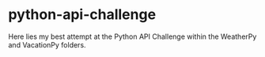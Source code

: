 # python-api-challenge

Here lies my best attempt at the Python API Challenge within the WeatherPy and VacationPy folders.

